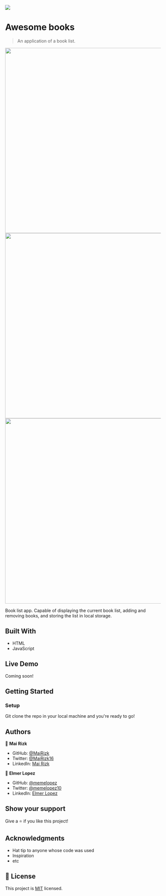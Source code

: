 ![](https://img.shields.io/badge/Microverse-blueviolet)

# Awesome books 

> An application of a book list.

<img src="https://user-images.githubusercontent.com/6587226/129256621-f4a2a678-6955-4ba0-97cc-8c08b0bfabba.png" width="600">
<img src="https://user-images.githubusercontent.com/6587226/129256520-a0ea5378-d019-46ba-ab79-dafabe75c558.png" width="600">
<img src="https://user-images.githubusercontent.com/6587226/129256578-e6cae4ae-fe75-4cf4-9535-d6338472dc1b.png" width="600">

Book list app. Capable of displaying the current book list, adding and removing books, and storing the list in local storage. 

## Built With

- HTML
- JavaScript

## Live Demo

Coming soon!

## Getting Started

### Setup

Git clone the repo in your local machine and you're ready to go! 


## Authors

👤 **Mai Rizk**

- GitHub: [@MaiRizk](https://github.com/MaiRizk)
- Twitter: [@MaiRizk16](https://twitter.com/MaiRizk16)
- LinkedIn: [Mai Rizk](https://www.linkedin.com/in/mai-rizk-252722188/)

👤 **Elmer Lopez**

- GitHub: [@memelopez](https://github.com/memelopez/)
- Twitter: [@memelopez10](https://twitter.com/memelopez10)
- LinkedIn: [Elmer Lopez](https://www.linkedin.com/in/elmer-lopez-51b187200/)

## Show your support

Give a ⭐️ if you like this project!

## Acknowledgments

- Hat tip to anyone whose code was used
- Inspiration
- etc

## 📝 License

This project is [MIT](https://github.com/IjayAbby/Web-Scraper-Ruby-Capstone-Project/blob/development/LICENSE) licensed.